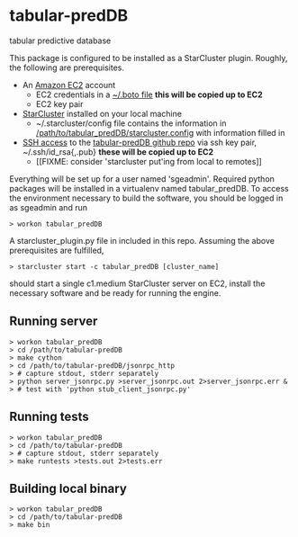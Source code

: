 tabular-predDB
==============

tabular predictive database

This package is configured to be installed as a StarCluster plugin.  Roughly, the following are prerequisites.

* An [Amazon EC2](http://aws.amazon.com/ec2/) account
    * EC2 credentials in a [~/.boto file](https://code.google.com/p/boto/wiki/BotoConfig#Example)  **this will be copied up to EC2**
    * EC2 key pair
* [StarCluster](http://star.mit.edu/cluster/) installed on your local machine
    * ~/.starcluster/config file contains the information in [/path/to/tabular_predDB/starcluster.config](https://github.com/mit-probabilistic-computing-project/tabular-predDB/blob/master/starcluster.config) with information filled in
* [SSH access](https://help.github.com/articles/generating-ssh-keys) to the [tabular-predDB github repo](https://github.com/mit-probabilistic-computing-project/tabular-predDB) via ssh key pair, ~/.ssh/id_rsa{,.pub} **these will be copied up to EC2**
    * [[FIXME: consider 'starcluster put'ing from local to remotes]]

Everything will be set up for a user named 'sgeadmin'.  Required python packages will be installed in a virtualenv named tabular_predDB.  To access the environment necessary to build the software, you should be logged in as sgeadmin and run

    > workon tabular_predDB

A starcluster_plugin.py file in included in this repo.  Assuming the above prerequisites are fulfilled,

    > starcluster start -c tabular_predDB [cluster_name]

should start a single c1.medium StarCluster server on EC2, install the necessary software and be ready for running the engine.

Running server
---------------------------
    > workon tabular_predDB
    > cd /path/to/tabular-predDB
    > make cython
    > cd /path/to/tabular-predDB/jsonrpc_http
    > # capture stdout, stderr separately
    > python server_jsonrpc.py >server_jsonrpc.out 2>server_jsonrpc.err &
    > # test with 'python stub_client_jsonrpc.py'

Running tests
---------------------------
    > workon tabular_predDB
    > cd /path/to/tabular-predDB
    > # capture stdout, stderr separately
    > make runtests >tests.out 2>tests.err

Building local binary
-------------------------------------------------
    > workon tabular_predDB
    > cd /path/to/tabular-predDB
    > make bin


